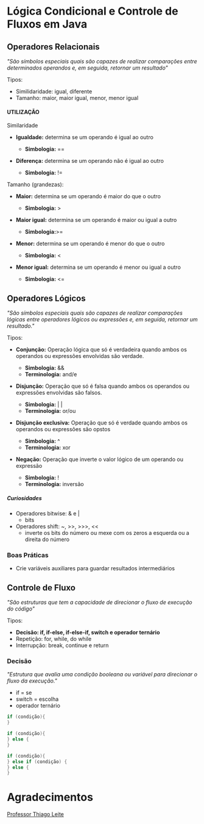 # Lógica Condicional e Controle de Fluxos em Java
## Operadores Relacionais

*"São símbolos especiais quais são capazes de realizar comparações entre determinados operandos e, em seguida, retornar um resultado"*

Tipos:

- Similidaridade: igual, diferente
- Tamanho: maior, maior igual, menor, menor igual

#### UTILIZAÇÃO

Similaridade

- **Igualdade:** determina se um operando é igual ao outro
    - **Simbologia:** ==
    
- **Diferença:** determina se um operando não é igual ao outro
    - **Simbologia:** !=

Tamanho (grandezas):

- **Maior:** determina se um operando é maior do que o outro
    - **Simbologia:** >
    
- **Maior igual:** determina se um operando é maior ou igual a outro
    - **Simbologia:**>=
    
- **Menor:** determina se um operando é menor do que o outro
    - **Simbologia:** <
    
- **Menor igual:** determina se um operando é menor ou igual a outro
    - **Simbologia:** <=

## Operadores Lógicos

*"São símbolos especiais quais são capazes de realizar comparações lógicas entre operadores lógicos ou expressões e, em seguida, retornar um resultado."*

Tipos:

- **Conjunção:** Operação lógica que só é verdadeira quando ambos os operandos ou expressões envolvidas são verdade.
    - **Simbologia:** &&
    - **Terminologia:** and/e
    
- **Disjunção:** Operação que só é falsa quando ambos os operandos ou expressões envolvidas são falsos.
    - **Simbologia:** | |
    - **Terminologia:** or/ou
    
- **Disjunção exclusiva:** Operação que só é verdade quando ambos os operandos ou expressões são opstos
    - **Simbologia:** ^
    - **Terminologia:** xor
    
- **Negação:** Operação que inverte o valor lógico de um operando ou expressão
    - **Simbologia:** !
    - **Terminologia:** inversão

##### Curiosidades
- Operadores bitwise: & e | 
    - bits
- Operadores shift: ~, >>, >>>, <<
    - inverte os bits do número ou mexe com os zeros a esquerda ou a direita do número
    
### Boas Práticas

- Crie variáveis auxiliares para guardar resultados intermediários

## Controle de Fluxo

*"São estruturas que tem a capacidade de direcionar o fluxo de execução do código"*    

Tipos:

- **Decisão: if, if-else, if-else-if, switch e operador ternário**
- Repetição: for, while, do while
- Interrupção: break, continue e return

### Decisão

*"Estrutura que avalia uma condição booleana ou variável para direcionar o fluxo da execução."*

- if = se
- switch = escolha
- operador ternário

```java
if (condição){
}

if (condição){
} else {
}

if (condição){
} else if (condição) {
} else {
}
```



# Agradecimentos

[Professor Thiago Leite](https://www.linkedin.com/in/thiago-leite-e-carvalho-1b337b127/)